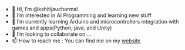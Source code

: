- 👋 Hi, I’m @kshitijaucharmal
- 👀 I’m interested in AI Programming and learning new stuff
- 🌱 I’m currently learning Arduino and microcontrollers integration with games and apps(Python, java, and Unity)
- 💞️ I’m looking to collaborate on ...
- 📫 How to reach me :
  You can find me on my <a href="kshitijaucharmal.github.io">website</a>

<!---
kshitijaucharmal/kshitijaucharmal is a ✨ special ✨ repository because its `README.md` (this file) appears on your GitHub profile.
You can click the Preview link to take a look at your changes.
--->
